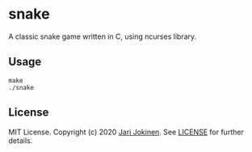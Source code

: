 # snake

A classic snake game written in C, using ncurses library.

## Usage

    make
    ./snake

## License

MIT License. Copyright (c) 2020 [Jari Jokinen](https://jarijokinen.com/). See
[LICENSE](https://github.com/jarijokinen/snake-c/blob/master/LICENSE.txt) for
further details.
